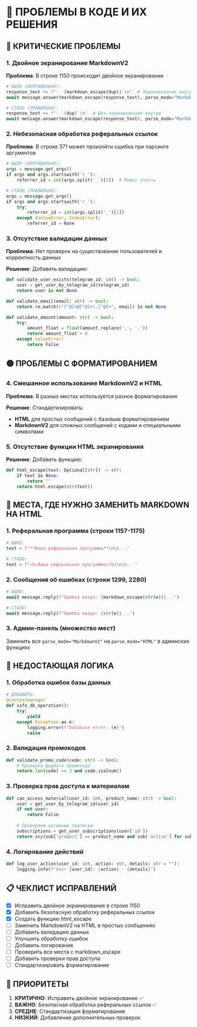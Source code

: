 # 🔧 ПРОБЛЕМЫ В КОДЕ И ИХ РЕШЕНИЯ

## 🚨 КРИТИЧЕСКИЕ ПРОБЛЕМЫ

### 1. **Двойное экранирование MarkdownV2**
**Проблема**: В строке 1150 происходит двойное экранирование
```python
# БЫЛО (НЕПРАВИЛЬНО):
response_text += f"- `{markdown_escape(dup)}`\n"  # Экранирование внутри
await message.answer(markdown_escape(response_text), parse_mode="MarkdownV2")  # Еще раз экранирование

# СТАЛО (ПРАВИЛЬНО):
response_text += f"- `{dup}`\n"  # Без экранирования внутри
await message.answer(markdown_escape(response_text), parse_mode="MarkdownV2")  # Только финальное экранирование
```

### 2. **Небезопасная обработка реферальных ссылок**
**Проблема**: В строке 371 может произойти ошибка при парсинге аргументов
```python
# БЫЛО (НЕПРАВИЛЬНО):
args = message.get_args()
if args and args.startswith('r_'):
    referrer_id = int(args.split('_')[1])  # Может упасть

# СТАЛО (ПРАВИЛЬНО):
args = message.get_args()
if args and args.startswith('r_'):
    try:
        referrer_id = int(args.split('_')[1])
    except (ValueError, IndexError):
        referrer_id = None
```

### 3. **Отсутствие валидации данных**
**Проблема**: Нет проверок на существование пользователей и корректность данных

**Решение**: Добавить валидацию:
```python
def validate_user_exists(telegram_id: int) -> bool:
    user = get_user_by_telegram_id(telegram_id)
    return user is not None

def validate_email(email: str) -> bool:
    return re.match(r"[^@]+@[^@]+\.[^@]+", email) is not None

def validate_amount(amount: str) -> bool:
    try:
        amount_float = float(amount.replace(',', '.'))
        return amount_float > 0
    except ValueError:
        return False
```

## 🟡 ПРОБЛЕМЫ С ФОРМАТИРОВАНИЕМ

### 4. **Смешанное использование MarkdownV2 и HTML**
**Проблема**: В разных местах используется разное форматирование

**Решение**: Стандартизировать:
- **HTML** для простых сообщений с базовым форматированием
- **MarkdownV2** для сложных сообщений с кодами и специальными символами

### 5. **Отсутствие функции HTML экранирования**
**Решение**: Добавить функцию:
```python
def html_escape(text: Optional[str]) -> str:
    if text is None:
        return ""
    return html.escape(str(text))
```

## 🔧 МЕСТА, ГДЕ НУЖНО ЗАМЕНИТЬ MARKDOWN НА HTML

### 1. **Реферальная программа** (строки 1157-1175)
```python
# БЫЛО:
text = f"**Ваша реферальная программа**\n\n..."

# СТАЛО:
text = f"<b>Ваша реферальная программа</b>\n\n..."
```

### 2. **Сообщения об ошибках** (строки 1299, 2280)
```python
# БЫЛО:
await message.reply(f"Ошибка ввода: {markdown_escape(str(e))}...")

# СТАЛО:
await message.reply(f"Ошибка ввода: {str(e)}...")
```

### 3. **Админ-панель** (множество мест)
Заменить все `parse_mode="MarkdownV2"` на `parse_mode="HTML"` в админских функциях

## 🚨 НЕДОСТАЮЩАЯ ЛОГИКА

### 1. **Обработка ошибок базы данных**
```python
# ДОБАВИТЬ:
@contextmanager
def safe_db_operation():
    try:
        yield
    except Exception as e:
        logging.error(f"Database error: {e}")
        raise
```

### 2. **Валидация промокодов**
```python
def validate_promo_code(code: str) -> bool:
    # Проверка формата промокода
    return len(code) >= 3 and code.isalnum()
```

### 3. **Проверка прав доступа к материалам**
```python
def can_access_material(user_id: int, product_name: str) -> bool:
    user = get_user_by_telegram_id(user_id)
    if not user:
        return False
    
    # Проверяем активные подписки
    subscriptions = get_user_subscriptions(user['id'])
    return any(sub['product'] == product_name and sub['active'] for sub in subscriptions)
```

### 4. **Логирование действий**
```python
def log_user_action(user_id: int, action: str, details: str = ""):
    logging.info(f"User {user_id}: {action} - {details}")
```

## 📋 ЧЕКЛИСТ ИСПРАВЛЕНИЙ

- [x] Исправить двойное экранирование в строке 1150
- [x] Добавить безопасную обработку реферальных ссылок
- [x] Создать функцию html_escape
- [ ] Заменить MarkdownV2 на HTML в простых сообщениях
- [ ] Добавить валидацию данных
- [ ] Улучшить обработку ошибок
- [ ] Добавить логирование
- [ ] Проверить все места с markdown_escape
- [ ] Добавить проверки прав доступа
- [ ] Стандартизировать форматирование

## 🎯 ПРИОРИТЕТЫ

1. **КРИТИЧНО**: Исправить двойное экранирование ✅
2. **ВАЖНО**: Безопасная обработка реферальных ссылок ✅
3. **СРЕДНЕ**: Стандартизация форматирования
4. **НИЗКИЙ**: Добавление дополнительных проверок
